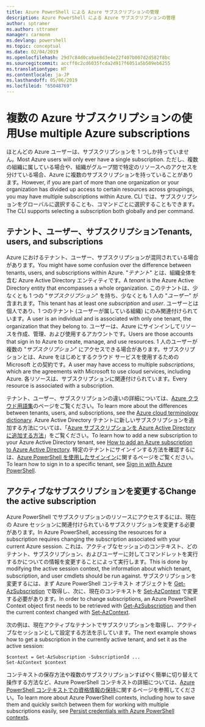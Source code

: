```yaml
---
title: Azure PowerShell による Azure サブスクリプションの管理
description: Azure PowerShell による Azure サブスクリプションの管理
author: sptramer
ms.author: sttramer
manager: carmonm
ms.devlang: powershell
ms.topic: conceptual
ms.date: 02/04/2019
ms.openlocfilehash: 29d7c84d0ca9ae8d3e4e22f407b007d2d582f8bc
ms.sourcegitcommit: accff0c2cd6035fcda2d917f6051a5b509eb6255
ms.translationtype: HT
ms.contentlocale: ja-JP
ms.lasthandoff: 05/06/2019
ms.locfileid: "65048769"
---
```

# <a name="use-multiple-azure-subscriptions"></a><span data-ttu-id="68a3c-103">複数の Azure サブスクリプションの使用</span><span class="sxs-lookup"><span data-stu-id="68a3c-103">Use multiple Azure subscriptions</span></span>

<span data-ttu-id="68a3c-104">ほとんどの Azure ユーザーは、サブスクリプションを 1 つしか持っていません。</span><span class="sxs-lookup"><span data-stu-id="68a3c-104">Most Azure users will only ever have a single subscription.</span></span> <span data-ttu-id="68a3c-105">ただし、複数の組織に属している場合や、組織がグループ間で特定のリソースへのアクセスを分けている場合、Azure に複数のサブスクリプションを持っていることがあります。</span><span class="sxs-lookup"><span data-stu-id="68a3c-105">However, if you are part of more than one organization or your organization has divided up access to certain resources across groupings, you may have multiple subscriptions within Azure.</span></span> <span data-ttu-id="68a3c-106">CLI では、サブスクリプションをグローバルに選択することも、コマンドごとに選択することもできます。</span><span class="sxs-lookup"><span data-stu-id="68a3c-106">The CLI supports selecting a subscription both globally and per command.</span></span>

## <a name="tenants-users-and-subscriptions"></a><span data-ttu-id="68a3c-107">テナント、ユーザー、サブスクリプション</span><span class="sxs-lookup"><span data-stu-id="68a3c-107">Tenants, users, and subscriptions</span></span>

<span data-ttu-id="68a3c-108">Azure におけるテナント、ユーザー、サブスクリプションが混同されている場合があります。</span><span class="sxs-lookup"><span data-stu-id="68a3c-108">You might have some confusion over the difference between tenants, users, and subscriptions within Azure.</span></span> <span data-ttu-id="68a3c-109">"_テナント_" とは、組織全体を含む Azure Active Directory エンティティです。</span><span class="sxs-lookup"><span data-stu-id="68a3c-109">A _tenant_ is the Azure Active Directory entity that encompasses a whole organization.</span></span> <span data-ttu-id="68a3c-110">このテナントは、少なくとも 1 つの "_サブスクリプション_" を持ち、少なくとも 1 人の "_ユーザー_" が含まれます。</span><span class="sxs-lookup"><span data-stu-id="68a3c-110">This tenant has at least one _subscription_ and _user_.</span></span> <span data-ttu-id="68a3c-111">ユーザーとは個人であり、1 つのテナント (ユーザーが属している組織) にのみ関連付けられています。</span><span class="sxs-lookup"><span data-stu-id="68a3c-111">A user is an individual and is associated with only one tenant, the organization that they belong to.</span></span> <span data-ttu-id="68a3c-112">ユーザーは、Azure にサインインしてリソースを作成、管理、および使用するアカウントです。</span><span class="sxs-lookup"><span data-stu-id="68a3c-112">Users are those accounts that sign in to Azure to create, manage, and use resources.</span></span>
<span data-ttu-id="68a3c-113">1 人のユーザーが複数の "_サブスクリプション_" にアクセスできる場合があります。サブスクリプションとは、Azure をはじめとするクラウド サービスを使用するための Microsoft との契約です。</span><span class="sxs-lookup"><span data-stu-id="68a3c-113">A user may have access to multiple _subscriptions_, which are the agreements with Microsoft to use cloud services, including Azure.</span></span> <span data-ttu-id="68a3c-114">各リソースは、サブスクリプションに関連付けられています。</span><span class="sxs-lookup"><span data-stu-id="68a3c-114">Every resource is associated with a subscription.</span></span>

<span data-ttu-id="68a3c-115">テナント、ユーザー、サブスクリプションの違いの詳細については、[Azure クラウド用語集](/azure/azure-glossary-cloud-terminology)のページをご覧ください。</span><span class="sxs-lookup"><span data-stu-id="68a3c-115">To learn more about the differences between tenants, users, and subscriptions, see the [Azure cloud terminology dictionary](/azure/azure-glossary-cloud-terminology).</span></span>  <span data-ttu-id="68a3c-116">Azure Active Directory テナントに新しいサブスクリプションを追加する方法については、「[Azure サブスクリプションを Azure Active Directory に追加する方法](/azure/active-directory/active-directory-how-subscriptions-associated-directory)」をご覧ください。</span><span class="sxs-lookup"><span data-stu-id="68a3c-116">To learn how to add a new subscription to your Azure Active Directory tenant, see [How to add an Azure subscription to Azure Active Directory](/azure/active-directory/active-directory-how-subscriptions-associated-directory).</span></span>
<span data-ttu-id="68a3c-117">特定のテナントにサインインする方法を確認するには、[Azure PowerShell を使用したサインイン](/powershell/azure/authenticate-azureps)に関するページをご覧ください。</span><span class="sxs-lookup"><span data-stu-id="68a3c-117">To learn how to sign in to a specific tenant, see [Sign in with Azure PowerShell](/powershell/azure/authenticate-azureps).</span></span>

## <a name="change-the-active-subscription"></a><span data-ttu-id="68a3c-118">アクティブなサブスクリプションを変更する</span><span class="sxs-lookup"><span data-stu-id="68a3c-118">Change the active subscription</span></span>

<span data-ttu-id="68a3c-119">Azure PowerShell でサブスクリプションのリソースにアクセスするには、現在の Azure セッションに関連付けられているサブスクリプションを変更する必要があります。</span><span class="sxs-lookup"><span data-stu-id="68a3c-119">In Azure PowerShell, accessing the resources for a subscription requires changing the subscription associated with your current Azure session.</span></span>
<span data-ttu-id="68a3c-120">これは、アクティブなセッションのコンテキスト、どのテナント、サブスクリプション、およびユーザーに対してコマンドレットを実行するかについての情報を変更することによって実行します。</span><span class="sxs-lookup"><span data-stu-id="68a3c-120">This is done by modifying the active session context, the information about which tenant, subscription, and user cmdlets should be run against.</span></span>
<span data-ttu-id="68a3c-121">サブスクリプションを変更するには、まず Azure PowerShell コンテキスト オブジェクトを [Get-AzSubscription](/powershell/module/az.accounts/get-azsubscription) で取得し、次に、現在のコンテキストを [Set-AzContext](/powershell/module/az.accounts/set-azcontext) で変更する必要があります。</span><span class="sxs-lookup"><span data-stu-id="68a3c-121">In order to change subscriptions, an Azure PowerShell Context object first needs to be retrieved with [Get-AzSubscription](/powershell/module/az.accounts/get-azsubscription) and then the current context changed with [Set-AzContext](/powershell/module/az.accounts/set-azcontext).</span></span>

<span data-ttu-id="68a3c-122">次の例は、現在アクティブなテナントでサブスクリプションを取得し、アクティブなセッションとして設定する方法を示しています。</span><span class="sxs-lookup"><span data-stu-id="68a3c-122">The next example shows how to get a subscription in the currently active tenant, and set it as the active session:</span></span>

```powershell-interactive
$context = Get-AzSubscription -SubscriptionId ...
Set-AzContext $context
```

<span data-ttu-id="68a3c-123">コンテキストの保存方法や複数のサブスクリプションすばやく簡単に切り替えて操作する方法など、Azure PowerShell コンテキストの詳細については、[Azure PowerShell コンテキストでの資格情報の保持](context-persistence.md)に関するページを参照してください。</span><span class="sxs-lookup"><span data-stu-id="68a3c-123">To learn more about Azure PowerShell contexts, including how to save them and quickly switch between them for working with multiple subscriptions easily, see [Persist credentials with Azure PowerShell contexts](context-persistence.md).</span></span>
